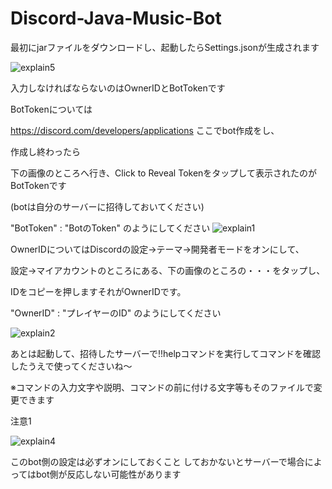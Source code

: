 # Discord-Java-Music-Bot

最初にjarファイルをダウンロードし、起動したらSettings.jsonが生成されます

![explain5](https://user-images.githubusercontent.com/63492532/104115151-58119080-534f-11eb-937e-30a720f1e2af.jpg)

入力しなければならないのはOwnerIDとBotTokenです

BotTokenについては

https://discord.com/developers/applications ここでbot作成をし、

作成し終わったら

下の画像のところへ行き、Click to Reveal Tokenをタップして表示されたのがBotTokenです

(botは自分のサーバーに招待しておいてください)

"BotToken" : "BotのToken" のようにしてください
![explain1](https://user-images.githubusercontent.com/63492532/103481509-c7065b00-4e1e-11eb-9f44-2e570e38898a.jpg)

OwnerIDについてはDiscordの設定->テーマ->開発者モードをオンにして、

設定->マイアカウントのところにある、下の画像のところの・・・をタップし、

IDをコピーを押しますそれがOwnerIDです。

"OwnerID" : "プレイヤーのID" のようにしてください

![explain2](https://user-images.githubusercontent.com/63492532/103481812-78f25700-4e20-11eb-9e41-b0b8fb7682ed.jpg)

あとは起動して、招待したサーバーで!!helpコマンドを実行してコマンドを確認したうえで使ってくださいね～

※コマンドの入力文字や説明、コマンドの前に付ける文字等もそのファイルで変更できます



注意1

![explain4](https://user-images.githubusercontent.com/63492532/103481942-45fc9300-4e21-11eb-9ac1-1a1841df8cdd.jpg)

このbot側の設定は必ずオンにしておくこと
しておかないとサーバーで場合によってはbot側が反応しない可能性があります

